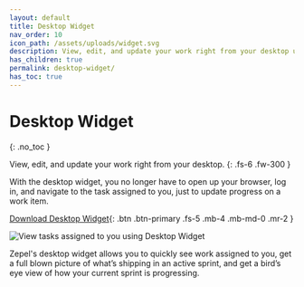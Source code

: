 ```yaml
---
layout: default
title: Desktop Widget
nav_order: 10
icon_path: /assets/uploads/widget.svg
description: View, edit, and update your work right from your desktop using Zepel's Desktop Widget.
has_children: true
permalink: desktop-widget/
has_toc: true
---
```


# Desktop Widget
{: .no_toc }

View, edit, and update your work right from your desktop.
{: .fs-6 .fw-300 }

With the desktop widget, you no longer have to open up your browser, log in, and navigate to the task assigned to you, just to update progress on a work item. 

[Download Desktop Widget](https://zepel.io/downloads/destop-widget/?utm_source=zepelguide&utm_medium=desktop-widget){: .btn .btn-primary .fs-5 .mb-4 .mb-md-0 .mr-2 } 

![View tasks assigned to you using Desktop Widget](/guide/assets/uploads/zepel-desktop-widget.png "Zepel Desktop Widget")

Zepel's desktop widget allows you to quickly see work assigned to you, get a full blown picture of what’s shipping in an active sprint, and get a bird’s eye view of how your current sprint is progressing.

